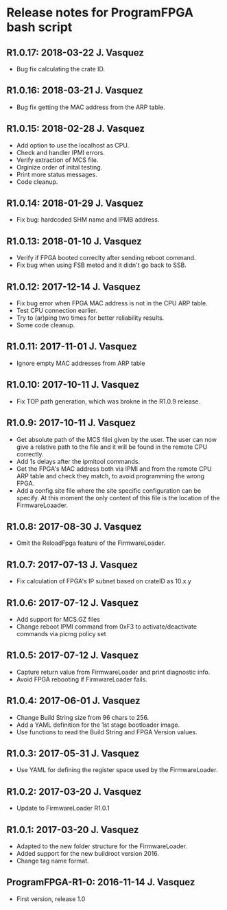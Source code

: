 #  Release notes for ProgramFPGA bash script

## R1.0.17: 2018-03-22 J. Vasquez
- Bug fix calculating the crate ID.

## R1.0.16: 2018-03-21 J. Vasquez
- Bug fix getting the MAC address from the ARP table.

## R1.0.15: 2018-02-28 J. Vasquez
- Add option to use the localhost as CPU.
- Check and handler IPMI errors.
- Verify extraction of MCS file.
- Orginize order of inital testing.
- Print more status messages.
- Code cleanup.

## R1.0.14: 2018-01-29 J. Vasquez
- Fix bug: hardcoded SHM name and IPMB address.

## R1.0.13: 2018-01-10 J. Vasquez
- Verify if FPGA booted correclty after sending reboot command.
- Fix bug when using FSB metod and it didn't go back to SSB.

## R1.0.12: 2017-12-14 J. Vasquez
- Fix bug error when FPGA MAC address is not in the CPU ARP table.
- Test CPU connection earlier.
- Try to (ar)ping two times for better reliability results.
- Some code cleanup.

## R1.0.11: 2017-11-01 J. Vasquez
- Ignore empty MAC addresses from ARP table

## R1.0.10: 2017-10-11 J. Vasquez
- Fix TOP path generation, which was brokne in the R1.0.9 release.

## R1.0.9: 2017-10-11 J. Vasquez
- Get absolute path of the MCS filei given by the user.
  The user can now give a relative path to the file and it will
  be found in the remote CPU correctly.
- Add 1s delays after the ipmitool commands.
- Get the FPGA's MAC address both via IPMI and from the remote CPU
  ARP table and check they match, to avoid programming the wrong FPGA.
- Add a config.site file where the site specific configuration can be specify.
  At this moment the only content of this file is the location of the FirmwareLoaader.

## R1.0.8: 2017-08-30 J. Vasquez
- Omit the ReloadFpga feature of the FirmwareLoader.

## R1.0.7: 2017-07-13 J. Vasquez
- Fix calculation of FPGA's IP subnet based on crateID as 10.x.y

## R1.0.6: 2017-07-12 J. Vasquez
- Add support for MCS.GZ files
- Change reboot IPMI command from 0xF3 to activate/deactivate commands
  via picmg policy set

## R1.0.5: 2017-07-12 J. Vasquez
- Capture return value from FirmwareLoader and print diagnostic info.
- Avoid FPGA rebooting if FirmwareLoader fails.

## R1.0.4: 2017-06-01 J. Vasquez
- Change Build String size from 96 chars to 256.
- Add a YAML definition for the 1st stage bootloader image.
- Use functions to read the Build String and FPGA Version values.

## R1.0.3: 2017-05-31 J. Vasquez
- Use YAML for defining the register space used by the FirmwareLoader.

## R1.0.2: 2017-03-20 J. Vasquez
- Update to FirmwareLoader R1.0.1

## R1.0.1: 2017-03-20 J. Vasquez
- Adapted to the new folder structure for the FirmwareLoader.
- Added support for the new buildroot version 2016.
- Change tag name format.

## ProgramFPGA-R1-0: 2016-11-14 J. Vasquez
- First version, release 1.0
